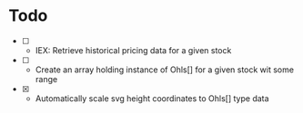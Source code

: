 # Todo

- [ ] - IEX: Retrieve historical pricing data for a given stock
- [ ] - Create an array holding instance of Ohls[] for a given stock wit some range
- [x] - Automatically scale svg height coordinates to Ohls[] type data
